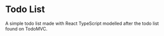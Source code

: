 # Todo List

A simple todo list made with React TypeScript modelled after the todo list found on TodoMVC.
